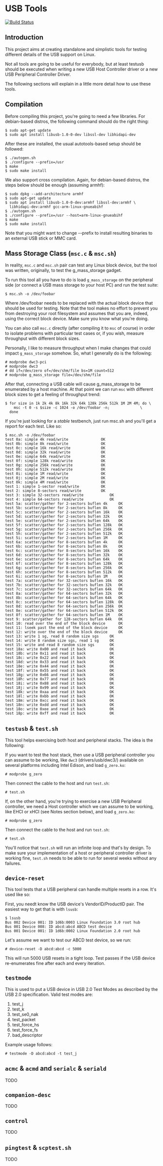 # USB Tools

[![Build Status](https://travis-ci.org/felipebalbi/usb-tools.svg?branch=master)](https://travis-ci.org/felipebalbi/usb-tools)

## Introduction

This project aims at creating standalone and simplistic tools for
testing different details of the USB support on Linux.

Not all tools are going to be useful for everybody, but at least testusb
should be executed when writing a new USB Host Controller driver or a
new USB Peripheral Controller Driver.

The following sections will explain in a little more detail how to use
these tools.

## Compilation

Before compiling this project, you're going to need a few libraries. For
debian-based distros, the following command should do the right thing:

```
$ sudo apt-get update
$ sudo apt install libusb-1.0-0-dev libssl-dev libhidapi-dev
```

After these are installed, the usual autotools-based setup should be followed:

```
$ ./autogen.sh
$ ./configure --prefix=/usr
$ make
$ sudo make install
```

We also support cross compilation. Again, for debian-based distros, the steps
below should be enough (assuming armhf):

```
$ sudo dpkg --add-architecture armhf
$ sudo apt-get update
$ sudo apt install libusb-1.0-0-dev:armhf libssl-dev:armhf \
  libhidapi-dev:armhf gcc-arm-linux-gnueabihf
$ ./autogen.sh
$ ./configure --prefix=/usr --host=arm-linux-gnueabihf
$ make
$ sudo make install
```

Note that you might want to change --prefix to install resulting binaries to an
external USB stick or MMC card.

## Mass Storage Class (`msc.c` & `msc.sh`)

In reality, `msc.c` and `msc.sh` pair can test any Linux block device,
but the tool was written, originally, to test the g_mass_storage gadget.

To run this tool all you have to do is load `g_mass_storage` on the
peripheral side (or connect a USB mass storage to your host PC) and run
the test suite:

```
$ msc.sh -o /dev/foobar
```

Where /dev/foobar needs to be replaced with the actual block device that
should be used for testing. Note that the tool makes no effort to
prevent you from destroying your root filesystem and assumes that you
are, indeed, using the correct block device. Make sure you know what
you're doing.

You can also call `msc.c` directly (after compiling it to `msc` of
course) in order to isolate problems with particular test cases or, if
you wish, measure throughput with different block sizes.

Personally, I like to measure throughput when I make changes that could
impact `g_mass_storage` somehow. So, what I generally do is the
following:

```
# modprobe dwc3-pci
# modprobe dwc3
# dd if=/dev/zero of=/dev/shm/file bs=1M count=512
# modprobe g_mass_storage file=/dev/shm/file
```

After that, connecting a USB cable will cause g_mass_storage to be enumerated by
a host machine. At that point we can run `msc` with different block sizes to get
a feeling of throughput trend:

```
$ for size in 1k 2k 4k 8k 16k 32k 64k 128k 256k 512k 1M 2M 4M; do \
	msc -t 0 -s $size -c 1024 -o /dev/foobar -n;              \
  done
```

If you're just looking for a _stable_ testbench, just run msc.sh and you'll get
a report for each test. Like so:

```
$ msc.sh -o /dev/foobar
test 0a: simple 4k read/write				OK
test 0b: simple 8k read/write				OK
test 0c: simple 16k read/write				OK
test 0d: simple 32k read/write				OK
test 0e: simple 64k read/write				OK
test 0f: simple 128k read/write				OK
test 0g: simple 256k read/write				OK
test 0h: simple 512k read/write				OK
test 0i: simple 1M read/write				OK
test 0j: simple 2M read/write				OK
test 0k: simple 4M read/write				OK
test 1: simple 1-sector read/write			OK
test 2: simple 8-sectors read/write			OK
test 3: simple 32-sectors read/write			OK
test 4: simple 64-sectors read/write			OK
test 5a: scatter/gather for 2-sectors buflen 4k		OK
test 5b: scatter/gather for 2-sectors buflen 8k		OK
test 5c: scatter/gather for 2-sectors buflen 16k	OK
test 5d: scatter/gather for 2-sectors buflen 32k	OK
test 5e: scatter/gather for 2-sectors buflen 64k	OK
test 5f: scatter/gather for 2-sectors buflen 128k	OK
test 5g: scatter/gather for 2-sectors buflen 256k	OK
test 5h: scatter/gather for 2-sectors buflen 512k	OK
test 5i: scatter/gather for 2-sectors buflen 1M		OK
test 6a: scatter/gather for 8-sectors buflen 4k		OK
test 6b: scatter/gather for 8-sectors buflen 8k		OK
test 6c: scatter/gather for 8-sectors buflen 16k	OK
test 6d: scatter/gather for 8-sectors buflen 32k	OK
test 6e: scatter/gather for 8-sectors buflen 64k	OK
test 6f: scatter/gather for 8-sectors buflen 128k	OK
test 6g: scatter/gather for 8-sectors buflen 256k	OK
test 6h: scatter/gather for 8-sectors buflen 512k	OK
test 6i: scatter/gather for 8-sectors buflen 1M		OK
test 7a: scatter/gather for 32-sectors buflen 16k	OK
test 7b: scatter/gather for 32-sectors buflen 32k	OK
test 7c: scatter/gather for 32-sectors buflen 64k	OK
test 8a: scatter/gather for 64-sectors buflen 32k	OK
test 8b: scatter/gather for 64-sectors buflen 64k	OK
test 8c: scatter/gather for 64-sectors buflen 128k	OK
test 8d: scatter/gather for 64-sectors buflen 256k	OK
test 8e: scatter/gather for 64-sectors buflen 512k	OK
test 8f: scatter/gather for 64-sectors buflen 1M	OK
test 9: scatter/gather for 128-sectors buflen 64k	OK
test 10: read over the end of the block device		OK
test 11: lseek past the end of the block device		OK
test 12: write over the end of the block device		OK
test 13: write 1 sg, read 8 random size sgs		OK
test 14: write 8 random size sgs, read 1 sg		OK
test 15: write and read 8 random size sgs		OK
test 18a: write 0x00 and read it back			OK
test 18b: write 0x11 and read it back			OK
test 18c: write 0x22 and read it back			OK
test 18d: write 0x33 and read it back			OK
test 18e: write 0x44 and read it back			OK
test 18f: write 0x55 and read it back			OK
test 18g: write 0x66 and read it back			OK
test 18h: write 0x77 and read it back			OK
test 18i: write 0x88 and read it back			OK
test 18j: write 0x99 and read it back			OK
test 18k: write 0xaa and read it back			OK
test 18l: write 0xbb and read it back			OK
test 18m: write 0xcc and read it back			OK
test 18n: write 0xdd and read it back			OK
test 18o: write 0xee and read it back			OK
test 18p: write 0xff and read it back			OK
```

## `testusb` & `test.sh`

This tool helps exercising both host and peripheral stacks. The idea is the
following:

If you want to test the host stack, then use a USB peripheral controller
you can assume to be working, like `dwc3` (drivers/usb/dwc3/) available
on several platforms including Intel Edison, and load `g_zero.ko`:

```
# modprobe g_zero
```

Then connect the cable to the host and run `test.sh`:

```
# test.sh
```

If, on the other hand, you're trying to exercise a new USB Peripheral
controller, we need a Host controller which we can assume to be working,
like EHCI or xHCI (see Notes section below), and load `g_zero.ko`:

```
# modprobe g_zero
```

Then connect the cable to the host and run `test.sh`:

```
# test.sh
```

You'll notice that `test.sh` will run an infinite loop and that's by
design. To make sure your implementation of a host or peripheral
controller driver is working fine, `test.sh` needs to be able to run for
several weeks without any failures.

## `device-reset`

This tool tests that a USB peripheral can handle multiple resets in a
row. It's used like so:

First, you needt know the USB device's VendorID/ProductID pair. The
easiest way to get that is with `lsusb`:

```
$ lsusb
Bus 002 Device 001: ID 1d6b:0003 Linux Foundation 3.0 root hub
Bus 001 Device 008: ID abcd:abcd ABCD test device
Bus 001 Device 001: ID 1d6b:0002 Linux Foundation 2.0 root hub
```

Let's assume we want to test our ABCD test device, so we run:

```
# device-reset -D abcd:abcd -c 5000
```

This will run 5000 USB resets in a tight loop. Test passes if the USB
device re-enumerates fine after each and every iteration.

## `testmode`

This is used to put a USB device in USB 2.0 Test Modes as described by
the USB 2.0 specification. Valid test modes are:

1. test_j
2. test_k
3. test_se0_nak
4. test_packet
5. test_force_hs
6. test_force_fs
7. bad_descriptor

Example usage follows:

```
# testmode -D abcd:abcd -t test_j
```

## `acmc` & `acmd` and `serialc` & `seriald`

TODO

## `companion-desc`

TODO

## `control`

TODO

## `pingtest` & `scptest.sh`

TODO
